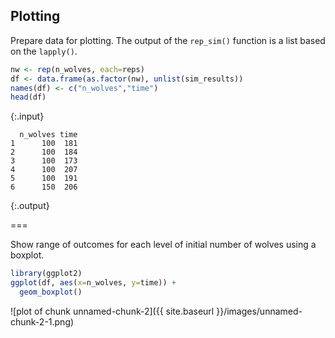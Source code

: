 ---
---

## Plotting

Prepare data for plotting. The output of the `rep_sim()` function is a list based on the `lapply()`.


~~~r
nw <- rep(n_wolves, each=reps)
df <- data.frame(as.factor(nw), unlist(sim_results))
names(df) <- c("n_wolves","time")
head(df)
~~~
{:.input}
~~~
  n_wolves time
1      100  181
2      100  184
3      100  173
4      100  207
5      100  191
6      150  206
~~~
{:.output}

===

Show range of outcomes for each level of initial number of wolves using a boxplot.


~~~r
library(ggplot2)
ggplot(df, aes(x=n_wolves, y=time)) + 
  geom_boxplot()
~~~

![plot of chunk unnamed-chunk-2]({{ site.baseurl }}/images/unnamed-chunk-2-1.png)

